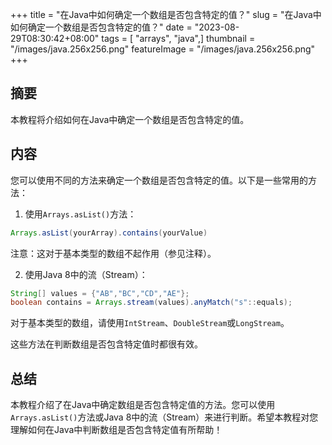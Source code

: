 +++
title = "在Java中如何确定一个数组是否包含特定的值？"
slug = "在Java中如何确定一个数组是否包含特定的值？"
date = "2023-08-29T08:30:42+08:00"
tags = [ "arrays", "java",]
thumbnail = "/images/java.256x256.png"
featureImage = "/images/java.256x256.png"
+++


## 摘要
本教程将介绍如何在Java中确定一个数组是否包含特定的值。

## 内容
您可以使用不同的方法来确定一个数组是否包含特定的值。以下是一些常用的方法：

1. 使用`Arrays.asList()`方法：
```java
Arrays.asList(yourArray).contains(yourValue)
```
注意：这对于基本类型的数组不起作用（参见注释）。

2. 使用Java 8中的流（Stream）：
```java
String[] values = {"AB","BC","CD","AE"};
boolean contains = Arrays.stream(values).anyMatch("s"::equals);
```
对于基本类型的数组，请使用`IntStream`、`DoubleStream`或`LongStream`。

这些方法在判断数组是否包含特定值时都很有效。

## 总结
本教程介绍了在Java中确定数组是否包含特定值的方法。您可以使用`Arrays.asList()`方法或Java 8中的流（Stream）来进行判断。希望本教程对您理解如何在Java中判断数组是否包含特定值有所帮助！


